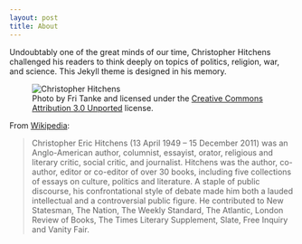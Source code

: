 ```yaml
---
layout: post
title: About
---
```


Undoubtably one of the great minds of our time, Christopher Hitchens challenged his readers to think deeply on topics of politics, religion, war, and science. This Jekyll theme is designed in his memory.

<figure>
  <img alt="Christopher Hitchens" src="https://lh3.googleusercontent.com/M32hnqbvin-aiXqty1c3_k-Uau4XhLIUCULvKGTYlXr1MIu3c4A_xNpqKhuQQ3mzRuUcSLPsT18dP33yYEqGI0R3iV7Hb7jfIL_L4jC4J5ZlkJp9G0PxYXwKqrGQyeJTzR-2PeeibEuVjmnvQNu6cXrPHuJUTBGqMhayjzqK2E93_BHrHiph94P9Ow1o1d8mcPqDSslfoJXJyRY-O9gXrl1Rt-mKOD9k7anzwIo8vS56xtifcbQ30oBFEicuGkKovb-CPqwVUfd5v7rJ0wj3cAZulwh8UWH9ATDk0fPz5wkT8bRavUSmPHC4nwTDMtrVDljDXGB48quul4Gz1j0QVP3JuYnM5FcLhRvF5GHwX1V4d0b96ohOd40PcyO_927h1uP2LCnvST_SpC09DIRcCBN_qrGovm2mFtl5rH5rllWsH_Ruoj8p0QbAQkAruwTe9LT3S2teUG9K5uvWzjtCEbMxQqz1B39dFmH5PAlhcptvDJWgAOTMedrYI_2I0oBRFBdGl5wOab2YfTa_UC2el8a6mgKyXT772nxS-QK9wAfBDJSeSA4gMdkylfIyPz9yOZwhyCeDoyC9N4Q7QY0U8-2O9t-H8utY7IobRHMPtH3QV6H8kwSIXgP-2pc5wGwXtZFWTau93Lluk9uE0cGqq600WYUYOCj695acDpYOrCi-sZE81zjkriAsxM2oxwMJ8kcIUeqFhJ8LoqU9SGA5BogR9PuiFRf1lESW5_zMaugKFmIlphr_KZiD9QzA3bgHh7zvnK5-9XXIb8IdFV4Ia30DUeatKYJzaESAazPcsisEgBY6yqCFTfEWGOd6QyTy4vLilkY1WPZ51ODKNkDtCAdqvoAnFTRWiXdsTtw61OOxzn52HX1UW7GRpQtK0P-aP3i3mGwB4Pg=w325-h243-no?authuser=0" />
  <figcaption>
    Photo by Fri Tanke and licensed under the <a href="https://creativecommons.org/licenses/by/3.0/deed.en">Creative Commons Attribution 3.0 Unported</a> license.
  </figcaption>
</figure>

From [Wikipedia](https://en.wikipedia.org/wiki/Christopher_Hitchens):

>Christopher Eric Hitchens (13 April 1949 – 15 December 2011) was an Anglo-American author, columnist, essayist, orator, religious and literary critic, social critic, and journalist. Hitchens was the author, co-author, editor or co-editor of over 30 books, including five collections of essays on culture, politics and literature. A staple of public discourse, his confrontational style of debate made him both a lauded intellectual and a controversial public figure. He contributed to New Statesman, The Nation, The Weekly Standard, The Atlantic, London Review of Books, The Times Literary Supplement, Slate, Free Inquiry and Vanity Fair.